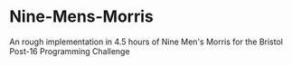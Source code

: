 # Nine-Mens-Morris
An rough implementation in 4.5 hours of Nine Men's Morris for the Bristol Post-16 Programming Challenge
